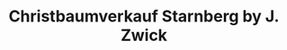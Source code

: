 ---
title: "Christbaumverkauf Starnberg by J. Zwick"
url: /starnberg/christbaumverkauf-starnberg-by-j-zwick/
shop: Supermarkt
---